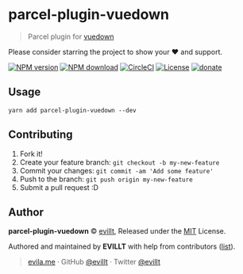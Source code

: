 # parcel-plugin-vuedown

> Parcel plugin for [vuedown](https://github.com/evillt/vuedown)

Please consider starring the project to show your ❤️ and support.

[![NPM version](https://badgen.net/npm/v/parcel-plugin-vuedown?icon=npm)](https://npmjs.com/package/parcel-plugin-vuedown)
[![NPM download](https://badgen.net/npm/dm/parcel-plugin-vuedown?icon=npm)](https://npmjs.com/package/parcel-plugin-vuedown)
[![CircleCI](https://badgen.net/circleci/github/evillt/parcel-plugin-vuedown?icon=circleci)](https://circleci.com/gh/evillt/parcel-plugin-vuedown/tree/master)
[![License](https://badgen.net/npm/license/parcel-plugin-vuedown)](./LICENSE)
[![donate](https://badgen.net/badge/support%20me/donate/f2a)](https://donate.evila.me)

## Usage

```console
yarn add parcel-plugin-vuedown --dev
```

## Contributing

1. Fork it!
2. Create your feature branch: `git checkout -b my-new-feature`
3. Commit your changes: `git commit -am 'Add some feature'`
4. Push to the branch: `git push origin my-new-feature`
5. Submit a pull request :D

## Author

**parcel-plugin-vuedown** © [evillt](https://github.com/evillt), Released under the [MIT](./LICENSE) License.

Authored and maintained by **EVILLT** with help from contributors ([list](https://github.com/evillt/parcel-plugin-vuedown/contributors)).

> [evila.me](https://evila.me) · GitHub [@evillt](https://github.com/evillt) · Twitter [@evillt](https://twitter.com/evillt)
